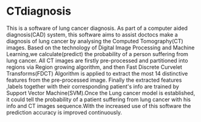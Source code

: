 CTdiagnosis
===========
This is a software of lung cancer diagnosis. As part of a computer aided diagnosis(CAD) system, this software aims to assist doctocs make a diagnosis of lung cancer by analysing the Computed Tomography(CT) images. 
Based on the technology of Digital Image Processing and Machine Learning,we calculate(predict) the probability of a person suffering from lung cancer.
All CT images are firstly pre-processed and partitioned into regions via Region growing algorithm, and then Fast Discrete Curvelet Transforms(FDCT) Algorithm is applied to extract the most 14 distinctive features from the pre-processed image. Finally the extracted features ,labels together with their corresponding patient's info are trained by Support Vector Machine(SVM).Once the Lung cancer model is established, it could tell the probability of a patient suffering from lung cancer with his info and CT images sequence.With the increased use of this software the prediction accuracy is improved continuously.

